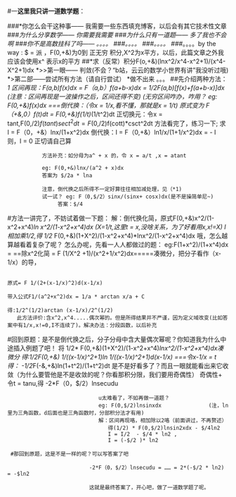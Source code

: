 #一**这里我只讲一道数学题**：

###*你怎么会干这种事—— 我需要一些东西填充博客，以后会有其它技术性文章
###*为什么分享数学—— 你需要我需要
###*为什么只有一道题—— 多了我也不会啊
###*你不是高数挂科了吗—— 。。。。
###*。。。。
###*。。。。
###*。。。。by the way : $ = 派 ，F(0,+&)为0到 正无穷 积分,X^2为x平方，以后，此篇文章之外我应该会使用x^ 表示x的平方
##*求（反常）积分F(o,+&)(lnx^2/x^4-x^2+1)/(x^4-X^2+1)dx
*>>第一眼—— 判敛(不会？“b站，云云的数学小世界有讲”我没听过哦)
*>第二部——尝试所有方法（请自行尝试）
*做不出来
。。。
##先介绍两种方法：
*1 区间再现：F(a,b)f(x)dx = F（a,b）f(a+b-x)dx = 1/2F(a,b)[f(x)+f(a+b-x)]dx  (注意：区间再现是一波操作之后，区间还得不变)
(无穷区间咋办，咋用？
eg: F(0,+&)f(x)dx ===倒代换：（令x = 1/x,看不懂，那就是x = 1/t) 原式变为 F（+&,0）f(t)dt = F(0,+&)f(1/t)*(1/t^2)dt
                     正切换元：令x = tant,F(0,$/2)f(tant)sect^2dt=F(0,$/2)f(cott)*csct^2dt
方法看完了，练习一下;
    求 I = F（0，+&）lnx/(1+x^2)dx
    倒代换：I = F（0,+&）ln1/x/(1+1/x^2)dx  = - I
               则，I = 0
               正切请自己算
               
               
               方法补充：如分母为a^ + x 的，令 x = a/t ,x = atant
              
               eg: F(0,+&)lnx/(a^2 + x)dx
               答案为 $/2a * lna
               
               注意，倒代换之后所得不一定好算往往相加减处理，见（*1)
               试一试？ eg: F（0,$/2）sinx/(sinx+ cosx)dx(是不是操简单尼~)  
                    答案：$/4
               
  #方法一讲完了，不妨试着做一下题：
   解：倒代换化简，原式F(0,+&)x^2/(1-x^2+x^4)*ln x^2/(1-x^2+x^4)dx   (X=1/t,这里t = x,没啥关系，为了好看用x,x!=X)
                I相加乘1/2,得
               1/2* F(0,+&)(1+X^2)/(1-x^2+x^4)*lnx^2/(1-x^2+x^4)dx
    哦，怎么越算越看着复杂了呢？
    怎么办呢，先看一人人都做过的题：
      eg:F(1+x^2)/(1+x^4)dx = ==除x^2化简  = F (1/X^2 +1)/(x^2+1/x^2)dx=====凑微分，把分子看作（x-1/x）的导，
      
                                                                          原式= F 1/(2+(x-1/x)^2)d(x-1/x)
                                                                          带入公式F1/(a^2+x^2)dx = 1/a * arctan x/a + C
                                                                          得:1/2^(1/2)arctan (x-1/x)/2^(1/2)
       此方法评价:含x^2,x^4.....偶次幂的。但是所得结果并不严谨，因为定义域改变(比如答案中有1/x,x!=0,I不连续了)。解决办法：分段函数，以后补充
       
  #回到原题：是不是倒代换之后，分子分母中含大量偶次幂呢？你知道我为什么中途插入例题了吧！
    将
       1/2* F(0,+&)(1+X^2)/(1-x^2+x^4)*lnx^2/(1-x^2+x^4)dx凑微分
                                                          得:1/2F(0,+&) 1/((x-1/x)^2+1)ln 1/((x-1/x)^2+1)d(x-1/x)
                                                          ===令x-1/x =  t 得：
                                                          -1/2*F(-&,+&)ln(1+t^2)/(1+t^2)dt
                                                     是不是好看多了？而且一眼就能看出来它收敛（为什么要管他是不是收敛的呢？你看那积分限，我们要用奇偶性）
                                                          奇偶性+ 令t = tanu,得
                                                          -2*F（0，$/2）lnsecudu
                                                          
                                 u太难看了，不如再做一道题？
                                 eg: F(0,$/2)lnsinxdx               (注，ln里为三角函数，d后面也是三角函数时，分部积分法才有用)
                                 解：区间再现咯，相加除以2咯（前面讲过，不再赘述）
                                    得(1/2) * F(0,$/2)lnsin2xdx - $/4ln2
                                    I = I/2  - $/4 * ln2 , 
                                    I = (-$/2 )* ln2
                                    
     #那回到原题，这是不是一样的呢？可以写答案了吧
                           
                              -2*F（0，$/2）lnsecudu = …… = 2*(-$/2 * ln2) = -$ln2   
                              
                              这就是最终答案了，开心吧，做了一道数学题了呢。
                                                      
                                                                          
                                                                          
                                                                          
   
               
              
               
               
                     
     
  

